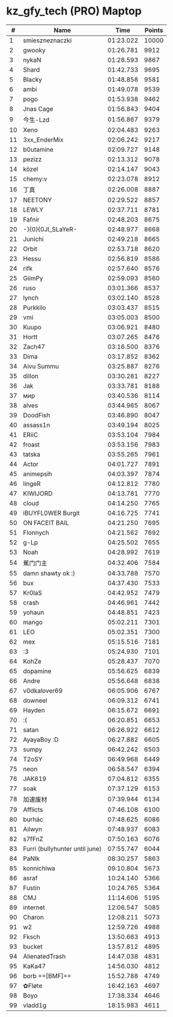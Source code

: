 # kz_gfy_tech (PRO) Maptop

|  # | Name | Time | Points |
|-------------- | -------------- | -------------- | -------------- | 
| 1 | smieszneznaczki | 01:23.022 | 10000 | 
| 2 | gwooky | 01:26.781 | 9912 | 
| 3 | nykaN | 01:28.593 | 9867 | 
| 4 | Shard | 01:42.733 | 9695 | 
| 5 | Blacky | 01:48.858 | 9581 | 
| 6 | ambi | 01:49.078 | 9539 | 
| 7 | pogo | 01:53.938 | 9462 | 
| 8 | Jnas Cage | 01:56.843 | 9404 | 
| 9 | 今生-Lzd | 01:56.867 | 9379 | 
| 10 | Xeno | 02:04.483 | 9263 | 
| 11 | 3xx_EnderMix | 02:06.242 | 9217 | 
| 12 | b0utamine | 02:09.727 | 9148 | 
| 13 | pezizz | 02:13.312 | 9078 | 
| 14 | közel | 02:14.147 | 9043 | 
| 15 | chemy:v | 02:23.078 | 8912 | 
| 16 | 丁真 | 02:26.008 | 8887 | 
| 17 | NEETONY | 02:29.522 | 8857 | 
| 18 | LEWLY | 02:37.711 | 8781 | 
| 19 | Fafnir | 02:48.203 | 8675 | 
| 20 | -}{0}{0JI_SLaYeR- | 02:48.977 | 8668 | 
| 21 | Junichi | 02:49.218 | 8665 | 
| 22 | Orbit | 02:53.718 | 8620 | 
| 23 | Hessu | 02:56.819 | 8586 | 
| 24 | rifk | 02:57.640 | 8576 | 
| 25 | GiimPy | 02:59.093 | 8560 | 
| 26 | ruso | 03:01.366 | 8537 | 
| 27 | lynch | 03:02.140 | 8528 | 
| 28 | Purkkilo | 03:03.437 | 8515 | 
| 29 | vmi | 03:05.003 | 8500 | 
| 30 | Kuupo | 03:06.921 | 8480 | 
| 31 | Hortt | 03:07.265 | 8476 | 
| 32 | Zach47 | 03:16.500 | 8376 | 
| 33 | Dima | 03:17.852 | 8362 | 
| 34 | Aivu Summu | 03:25.887 | 8276 | 
| 35 | dillon | 03:30.281 | 8227 | 
| 36 | Jak | 03:33.781 | 8188 | 
| 37 | мир | 03:40.536 | 8114 | 
| 38 | alves | 03:44.965 | 8067 | 
| 39 | DoodFish | 03:46.890 | 8047 | 
| 40 | assass1n | 03:49.194 | 8025 | 
| 41 | ERiiC | 03:53.104 | 7984 | 
| 42 | froast | 03:53.156 | 7983 | 
| 43 | tatska | 03:55.265 | 7961 | 
| 44 | Actor | 04:01.727 | 7891 | 
| 45 | animepsih | 04:03.397 | 7874 | 
| 46 | lingeR | 04:12.812 | 7780 | 
| 47 | KIWIJORD | 04:13.781 | 7770 | 
| 48 | cloud | 04:14.250 | 7765 | 
| 49 | iBUYFL0WER Burgit | 04:16.725 | 7741 | 
| 50 | ON FACEIT BAIL | 04:21.250 | 7695 | 
| 51 | Flonnych | 04:21.562 | 7692 | 
| 52 | g-Lp | 04:25.502 | 7655 | 
| 53 | Noah | 04:28.992 | 7619 | 
| 54 | 蕉门门主 | 04:32.406 | 7584 | 
| 55 | damn shawty ok :) | 04:33.788 | 7570 | 
| 56 | bux | 04:37.430 | 7533 | 
| 57 | Kr0laS | 04:42.952 | 7479 | 
| 58 | crash | 04:46.961 | 7442 | 
| 59 | yohaun | 04:48.851 | 7423 | 
| 60 | mango | 05:02.211 | 7301 | 
| 61 | LEO | 05:02.351 | 7300 | 
| 62 | mex | 05:15.516 | 7181 | 
| 63 | :3 | 05:24.930 | 7101 | 
| 64 | KohZe | 05:28.437 | 7070 | 
| 65 | dopamine | 05:56.625 | 6839 | 
| 66 | Andre | 05:56.648 | 6838 | 
| 67 | v0dkalover69 | 06:05.906 | 6767 | 
| 68 | downeel | 06:09.312 | 6741 | 
| 69 | Hayden | 06:15.672 | 6691 | 
| 70 | :( | 06:20.851 | 6653 | 
| 71 | satan | 06:26.922 | 6612 | 
| 72 | AyayaBoy :D | 06:27.882 | 6605 | 
| 73 | sumpy | 06:42.242 | 6503 | 
| 74 | T2oSY | 06:49.968 | 6449 | 
| 75 | neon | 06:58.547 | 6394 | 
| 76 | JAK619 | 07:04.812 | 6355 | 
| 77 | soak | 07:37.129 | 6153 | 
| 78 | 加速废材 | 07:39.944 | 6134 | 
| 79 | Afflicts | 07:46.108 | 6100 | 
| 80 | burhác | 07:48.625 | 6086 | 
| 81 | Ailwyn | 07:48.937 | 6083 | 
| 82 | s7fFnZ | 07:50.163 | 6076 | 
| 83 | Furri (bullyhunter until june) | 07:55.747 | 6044 | 
| 84 | PaNlk | 08:30.257 | 5863 | 
| 85 | konnichiwa | 09:10.804 | 5673 | 
| 86 | asraf | 10:24.140 | 5366 | 
| 87 | Fustin | 10:24.765 | 5364 | 
| 88 | CMJ | 11:14.606 | 5195 | 
| 89 | internet | 12:06.547 | 5085 | 
| 90 | Charon | 12:08.211 | 5073 | 
| 91 | w2 | 12:59.726 | 4988 | 
| 92 | Fksch | 13:50.663 | 4913 | 
| 93 | bucket | 13:57.812 | 4895 | 
| 94 | AlienatedTrash | 14:47.038 | 4831 | 
| 95 | KaKa47 | 14:56.030 | 4812 | 
| 96 | borb ==[BMF]== | 15:52.788 | 4749 | 
| 97 | ✿Fløte | 16:42.163 | 4697 | 
| 98 | Boyo | 17:38.334 | 4646 | 
| 99 | vladd1g | 18:15.983 | 4611 | 

